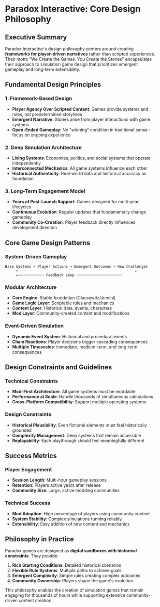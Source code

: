 # Paradox Interactive: Core Design Philosophy

## Executive Summary

Paradox Interactive's design philosophy centers around creating **frameworks for player-driven narratives** rather than scripted experiences. Their motto "We Create the Games. You Create the Stories" encapsulates their approach to simulation game design that prioritizes emergent gameplay and long-term extensibility.

## Fundamental Design Principles

### 1. Framework-Based Design
- **Player Agency Over Scripted Content**: Games provide systems and rules, not predetermined storylines
- **Emergent Narrative**: Stories arise from player interactions with game systems
- **Open-Ended Gameplay**: No "winning" condition in traditional sense - focus on ongoing experience

### 2. Deep Simulation Architecture
- **Living Systems**: Economies, politics, and social systems that operate independently
- **Interconnected Mechanics**: All game systems influence each other
- **Historical Authenticity**: Real-world data and historical accuracy as foundation

### 3. Long-Term Engagement Model
- **Years of Post-Launch Support**: Games designed for multi-year lifecycles
- **Continuous Evolution**: Regular updates that fundamentally change gameplay
- **Community Co-Creation**: Player feedback directly influences development direction

## Core Game Design Patterns

### System-Driven Gameplay
```
Base Systems → Player Actions → Emergent Outcomes → New Challenges
     ↑                                                      ↓
     ←──────────── Feedback Loop ─────────────────────
```

### Modular Architecture
- **Core Engine**: Stable foundation (Clausewitz/Jomini)
- **Game Logic Layer**: Scriptable rules and mechanics
- **Content Layer**: Historical data, events, characters
- **Mod Layer**: Community-created content and modifications

### Event-Driven Simulation
- **Dynamic Event System**: Historical and procedural events
- **Chain Reactions**: Player decisions trigger cascading consequences
- **Multiple Timescales**: Immediate, medium-term, and long-term consequences

## Design Constraints and Guidelines

### Technical Constraints
- **Mod-First Architecture**: All game systems must be moddable
- **Performance at Scale**: Handle thousands of simultaneous calculations
- **Cross-Platform Compatibility**: Support multiple operating systems

### Design Constraints
- **Historical Plausibility**: Even fictional elements must feel historically grounded
- **Complexity Management**: Deep systems that remain accessible
- **Replayability**: Each playthrough should feel meaningfully different

## Success Metrics

### Player Engagement
- **Session Length**: Multi-hour gameplay sessions
- **Retention**: Players active years after release
- **Community Size**: Large, active modding communities

### Technical Success
- **Mod Adoption**: High percentage of players using community content
- **System Stability**: Complex simulations running reliably
- **Extensibility**: Easy addition of new content and mechanics

## Philosophy in Practice

Paradox games are designed as **digital sandboxes with historical constraints**. They provide:

1. **Rich Starting Conditions**: Detailed historical scenarios
2. **Flexible Rule Systems**: Multiple paths to achieve goals
3. **Emergent Complexity**: Simple rules creating complex outcomes
4. **Community Ownership**: Players shape the game's evolution

This philosophy enables the creation of simulation games that remain engaging for thousands of hours while supporting extensive community-driven content creation.